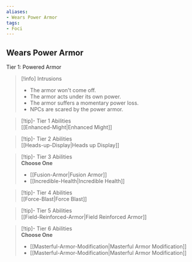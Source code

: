 ```yaml
---
aliases:
- Wears Power Armor
tags:
- Foci
---
```


  
## Wears Power Armor  
Tier 1: Powered Armor  

>[!info] Intrusions  
>- The armor won't come off.  
>- The armor acts under its own power.  
>- The armor suffers a momentary power loss.  
>- NPCs are scared by the power armor.  


>[!tip]- Tier 1 Abilities  
> [[Enhanced-Might|Enhanced Might]]  


>[!tip]- Tier 2 Abilities  
> [[Heads-up-Display|Heads up Display]]  


>[!tip]- Tier 3 Abilities  
> **Choose One**  
>- [[Fusion-Armor|Fusion Armor]]  
>- [[Incredible-Health|Incredible Health]]  


>[!tip]- Tier 4 Abilities  
> [[Force-Blast|Force Blast]]  


>[!tip]- Tier 5 Abilities  
> [[Field-Reinforced-Armor|Field Reinforced Armor]]  


>[!tip]- Tier 6 Abilities  
> **Choose One**  
>- [[Masterful-Armor-Modification|Masterful Armor Modification]]  
>- [[Masterful-Armor-Modification|Masterful Armor Modification]]